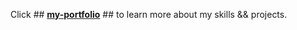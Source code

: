 Click ## **[my-portfolio](https://ksena19.github.io/my-portfolio/)** ## to learn more about my skills && projects.
